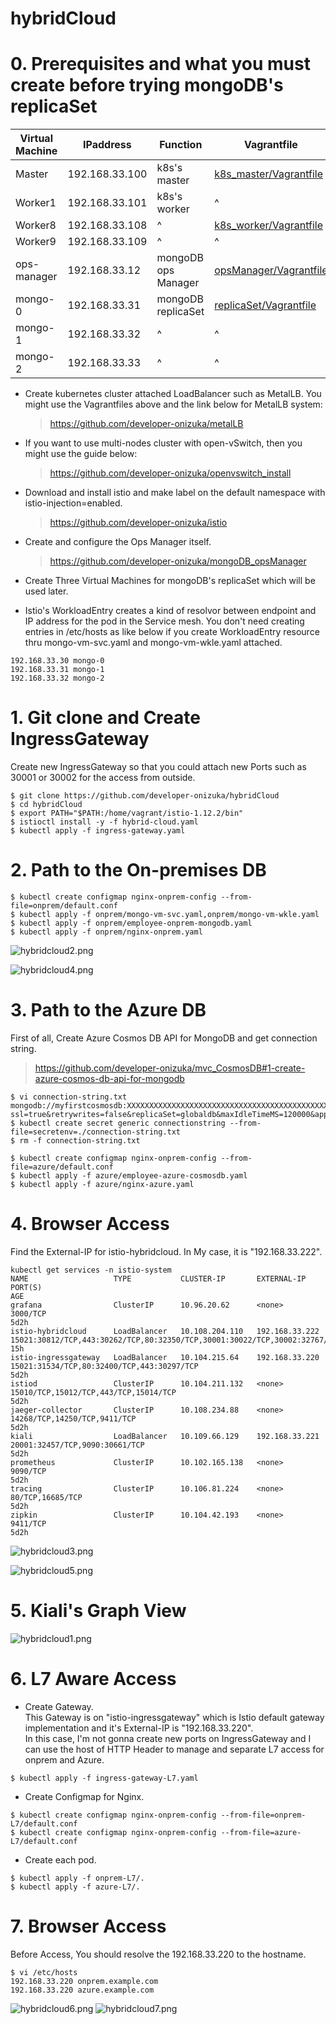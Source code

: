 # hybridCloud


# 0. Prerequisites and what you must create before trying mongoDB's replicaSet

| Virtual Machine | IPaddress | Function | Vagrantfile |
| --- | --- | --- | --- |
| Master | 192.168.33.100 | k8s's master | [k8s_master/Vagrantfile](https://github.com/developer-onizuka/mongoDB_replicaSet/blob/main/k8s_master/Vagrantfile) |
| Worker1 | 192.168.33.101 | k8s's worker | ^ |
| Worker8 | 192.168.33.108 | ^ | [k8s_worker/Vagrantfile](https://github.com/developer-onizuka/mongoDB_replicaSet/blob/main/k8s_worker/Vagrantfile) |
| Worker9 | 192.168.33.109 | ^ | ^ |
| ops-manager | 192.168.33.12 | mongoDB ops Manager | [opsManager/Vagrantfile](https://github.com/developer-onizuka/mongoDB_replicaSet/blob/main/opsManager/Vagrantfile) |
| mongo-0 | 192.168.33.31 | mongoDB replicaSet | [replicaSet/Vagrantfile](https://github.com/developer-onizuka/mongoDB_replicaSet/blob/main/replicaSet/Vagrantfile) |
| mongo-1 | 192.168.33.32 | ^ | ^ |
| mongo-2 | 192.168.33.33 | ^ | ^ |

- Create kubernetes cluster attached LoadBalancer such as MetalLB. You might use the Vagrantfiles above and the link below for MetalLB system:
  > https://github.com/developer-onizuka/metalLB

- If you want to use multi-nodes cluster with open-vSwitch, then you might use the guide below:
  > https://github.com/developer-onizuka/openvswitch_install

- Download and install istio and make label on the default namespace with istio-injection=enabled.
  > https://github.com/developer-onizuka/istio

- Create and configure the Ops Manager itself. 
  > https://github.com/developer-onizuka/mongoDB_opsManager

- Create Three Virtual Machines for mongoDB's replicaSet which will be used later. 

- Istio's WorkloadEntry creates a kind of resolvor between endpoint and IP address for the pod in the Service mesh. You don't need creating entries in /etc/hosts as like below if you create WorkloadEntry resource thru mongo-vm-svc.yaml and mongo-vm-wkle.yaml attached.
```
192.168.33.30 mongo-0
192.168.33.31 mongo-1
192.168.33.32 mongo-2
```

# 1. Git clone and Create IngressGateway
Create new IngressGateway so that you could attach new Ports such as 30001 or 30002 for the access from outside.
```
$ git clone https://github.com/developer-onizuka/hybridCloud
$ cd hybridCloud
$ export PATH="$PATH:/home/vagrant/istio-1.12.2/bin"
$ istioctl install -y -f hybrid-cloud.yaml
$ kubectl apply -f ingress-gateway.yaml
```

# 2. Path to the On-premises DB

```
$ kubectl create configmap nginx-onprem-config --from-file=onprem/default.conf
$ kubectl apply -f onprem/mongo-vm-svc.yaml,onprem/mongo-vm-wkle.yaml
$ kubectl apply -f onprem/employee-onprem-mongodb.yaml
$ kubectl apply -f onprem/nginx-onprem.yaml
```
![hybridcloud2.png](https://github.com/developer-onizuka/hybridCloud/blob/main/hybridcloud2.png)

![hybridcloud4.png](https://github.com/developer-onizuka/hybridCloud/blob/main/hybridcloud4.png)


# 3. Path to the Azure DB
First of all, Create Azure Cosmos DB API for MongoDB and get connection string.
> https://github.com/developer-onizuka/mvc_CosmosDB#1-create-azure-cosmos-db-api-for-mongodb

```
$ vi connection-string.txt 
mongodb://myfirstcosmosdb:XXXXXXXXXXXXXXXXXXXXXXXXXXXXXXXXXXXXXXXXXXXXXXXXXXXXXXXXXXXXXXXXXXXXXXXXXXXXXXXXXXXXXX==@myfirstcosmosdb.mongo.cosmos.azure.com:10255/?ssl=true&retrywrites=false&replicaSet=globaldb&maxIdleTimeMS=120000&appName=@myfirstcosmosdb@
$ kubectl create secret generic connectionstring --from-file=secretenv=./connection-string.txt
$ rm -f connection-string.txt
```
```
$ kubectl create configmap nginx-onprem-config --from-file=azure/default.conf
$ kubectl apply -f azure/employee-azure-cosmosdb.yaml
$ kubectl apply -f azure/nginx-azure.yaml
```

# 4. Browser Access

Find the External-IP for istio-hybridcloud. In My case, it is "192.168.33.222".
```
kubectl get services -n istio-system 
NAME                   TYPE           CLUSTER-IP       EXTERNAL-IP      PORT(S)                                                                      AGE
grafana                ClusterIP      10.96.20.62      <none>           3000/TCP                                                                     5d2h
istio-hybridcloud      LoadBalancer   10.108.204.110   192.168.33.222   15021:30812/TCP,443:30262/TCP,80:32350/TCP,30001:30022/TCP,30002:32767/TCP   15h
istio-ingressgateway   LoadBalancer   10.104.215.64    192.168.33.220   15021:31534/TCP,80:32400/TCP,443:30297/TCP                                   5d2h
istiod                 ClusterIP      10.104.211.132   <none>           15010/TCP,15012/TCP,443/TCP,15014/TCP                                        5d2h
jaeger-collector       ClusterIP      10.108.234.88    <none>           14268/TCP,14250/TCP,9411/TCP                                                 5d2h
kiali                  LoadBalancer   10.109.66.129    192.168.33.221   20001:32457/TCP,9090:30661/TCP                                               5d2h
prometheus             ClusterIP      10.102.165.138   <none>           9090/TCP                                                                     5d2h
tracing                ClusterIP      10.106.81.224    <none>           80/TCP,16685/TCP                                                             5d2h
zipkin                 ClusterIP      10.104.42.193    <none>           9411/TCP                                                                     5d2h
```

![hybridcloud3.png](https://github.com/developer-onizuka/hybridCloud/blob/main/hybridcloud3.png)

![hybridcloud5.png](https://github.com/developer-onizuka/hybridCloud/blob/main/hybridcloud5.png)

# 5. Kiali's Graph View
![hybridcloud1.png](https://github.com/developer-onizuka/hybridCloud/blob/main/hybridcloud1.png)


# 6. L7 Aware Access
- Create Gateway.<br>
This Gateway is on "istio-ingressgateway" which is Istio default gateway implementation and it's External-IP is "192.168.33.220".<br>
In this case, I'm not gonna create new ports on IngressGateway and I can use the host of HTTP Header to manage and separate L7 access for onprem and Azure.
```
$ kubectl apply -f ingress-gateway-L7.yaml
```

- Create Configmap for Nginx.
```
$ kubectl create configmap nginx-onprem-config --from-file=onprem-L7/default.conf
$ kubectl create configmap nginx-onprem-config --from-file=azure-L7/default.conf
```

- Create each pod.
```
$ kubectl apply -f onprem-L7/.
$ kubectl apply -f azure-L7/.
```

# 7. Browser Access
Before Access, You should resolve the 192.168.33.220 to the hostname.
```
$ vi /etc/hosts
192.168.33.220 onprem.example.com
192.168.33.220 azure.example.com
```

![hybridcloud6.png](https://github.com/developer-onizuka/hybridCloud/blob/main/hybridcloud6.png)
![hybridcloud7.png](https://github.com/developer-onizuka/hybridCloud/blob/main/hybridcloud7.png)
